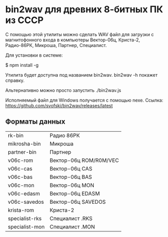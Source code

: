 bin2wav для древних 8-битных ПК из СССР
=======================================

С помощью этой утилиты можно сделать WAV файл для загрузки 
с магнитофонного входа в компьютеры Вектор-06ц, Криста-2, Радио-86РК, 
Микроша, Партнер, Специалист. 

Для установки в системе:

$ npm install -g

Утилита будет доступна под названием bin2wav. bin2wav -h покажет справку.

Альтернативно можно просто запустить ./bin2wav.js

Исполняемый файл для Windows получается с помощью nexe. Ссылка: https://github.com/svofski/bin2wav/releases/latest


Форматы данных
--------------
  |    |    |
  |---------------|-------|
  | rk-bin          | Радио 86РК              |
  | mikrosha-bin    | Микроша                 |  
|partner-bin     |Партнер |
|v06c-rom        |Вектор-06ц ROM/R0M/VEC |
|v06c-cas        |Вектор-06ц CAS |
|v06c-bas        |Вектор-06ц BAS |
|v06c-mon        |Вектор-06ц MON |
|v06c-edasm      |Вектор-06ц EDASM |
|v06c-savedos    |Вектор-06ц SAVEDOS |
|krista-rom      |Криста-2 |
|specialist-rks  |Специалист .RKS |
|specialist-mon  |Специалист .MON |
